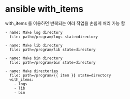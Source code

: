 # ansible with_items
with_items 를 이용하면 반복되는 여러 작업을 손쉽게 처리 가능 함

```
- name: Make log directory
  file: path=/program/logs state=directory

- name: Make lib directory
  file: path=/program/lib state=directory

- name: Make bin directory
  file: path=/program/bin state=directory
```

```
- name: Make directories
  file: path=/program/{{ item }} state=directory
  with_items:
    - logs
    - lib
    - bin
```